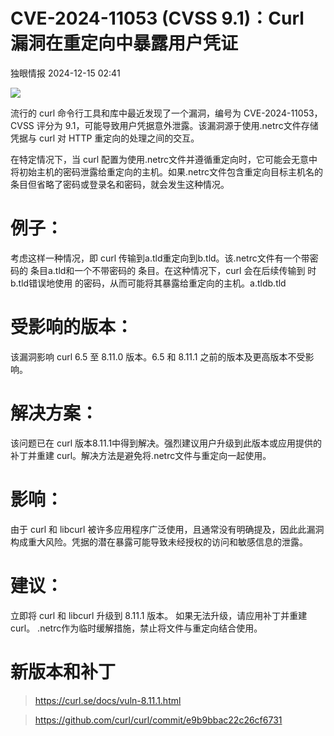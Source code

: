 #  CVE-2024-11053 (CVSS 9.1)：Curl 漏洞在重定向中暴露用户凭证   
 独眼情报   2024-12-15 02:41  
  
![](https://mmbiz.qpic.cn/sz_mmbiz_png/KgxDGkACWnQYl4Ap9NMsrAqVofNxvFljGiaHsZwqXvbDibfNuhRhG6jkgSDWvcNt9ugbbpllPcqh5L6l4OWbxTNA/640?wx_fmt=png&from=appmsg "")  
  
流行的 curl 命令行工具和库中最近发现了一个漏洞，编号为 CVE-2024-11053，CVSS 评分为 9.1，可能导致用户凭据意外泄露。该漏洞源于使用.netrc文件存储凭据与 curl 对 HTTP 重定向的处理之间的交互。  
  
在特定情况下，当 curl 配置为使用.netrc文件并遵循重定向时，它可能会无意中将初始主机的密码泄露给重定向的主机。如果.netrc文件包含重定向目标主机名的条目但省略了密码或登录名和密码，就会发生这种情况。  
# 例子：  
  
考虑这样一种情况，即 curl 传输到a.tld重定向到b.tld。该.netrc文件有一个带密码的 条目a.tld和一个不带密码的 条目。在这种情况下，curl 会在后续传输到 时b.tld错误地使用 的密码，从而可能将其暴露给重定向的主机。a.tldb.tld  
# 受影响的版本：  
  
该漏洞影响 curl 6.5 至 8.11.0 版本。6.5 和 8.11.1 之前的版本及更高版本不受影响。  
# 解决方案：  
  
该问题已在 curl 版本8.11.1中得到解决。强烈建议用户升级到此版本或应用提供的补丁并重建 curl。解决方法是避免将.netrc文件与重定向一起使用。  
# 影响：  
  
由于 curl 和 libcurl 被许多应用程序广泛使用，且通常没有明确提及，因此此漏洞构成重大风险。凭据的潜在暴露可能导致未经授权的访问和敏感信息的泄露。  
# 建议：  
  
立即将 curl 和 libcurl 升级到 8.11.1 版本。
如果无法升级，请应用补丁并重建 curl。
.netrc作为临时缓解措施，禁止将文件与重定向结合使用。  
# 新版本和补丁  
>   
> https://curl.se/docs/vuln-8.11.1.html  
  
>   
> https://github.com/curl/curl/commit/e9b9bbac22c26cf6731  
  
  
  
  
